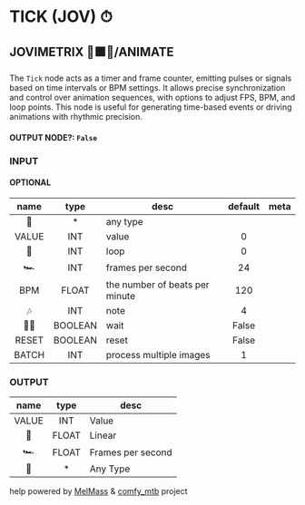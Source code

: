 # TICK (JOV) ⏱

## JOVIMETRIX 🔺🟩🔵/ANIMATE

The `Tick` node acts as a timer and frame counter, emitting pulses or signals based on time intervals or BPM settings. It allows precise synchronization and control over animation sequences, with options to adjust FPS, BPM, and loop points. This node is useful for generating time-based events or driving animations with rhythmic precision.

#### OUTPUT NODE?: `False`

### INPUT

#### OPTIONAL

name|type|desc|default|meta
:---:|:---:|---|:---:|---
🔮| * | any type |  | 
VALUE| INT | value | 0 | 
🔄| INT | loop | 0 | 
🏎️| INT | frames per second | 24 | 
BPM| FLOAT | the number of beats per minute | 120 | 
🎶| INT | note | 4 | 
✋🏽| BOOLEAN | wait | False | 
RESET| BOOLEAN | reset | False | 
BATCH| INT | process multiple images | 1 | 

### OUTPUT

name|type|desc
:---:|:---:|---
VALUE| INT | Value 
🛟| FLOAT | Linear 
🏎️| FLOAT | Frames per second 
🔮| * | Any Type 

help powered by [MelMass](https://github.com/melMass) & [comfy_mtb](https://github.com/melMass/comfy_mtb) project